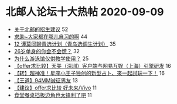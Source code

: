 # 北邮人论坛十大热帖 2020-09-09

- [关于北邮的招生建议](https://bbs.byr.cn/article/Picture/3261804) 52
- [求助~大家都在哪儿自习的啊](https://bbs.byr.cn/article/Talking/6223735) 44
- [12 谭莫同聊青选计划（青岛选调生计划）](https://bbs.byr.cn/article/CivilServant/44966) 35
- [26岁单身的你会不会慌？](https://bbs.byr.cn/article/Feeling/3154677) 32
- [为什么游泳馆仅供教学使用？](https://bbs.byr.cn/article/Swim/127831) 25
- [【offer求比较】天美（深圳）客户端与网易互娱（上海）引擎研发](https://bbs.byr.cn/article/Job/2100977) 16
- [【转】超神准！星座小王子独创的新型占卜、來一起試玩一下！](https://bbs.byr.cn/article/Constellations/326533) 16
- [【王道】94MM诚征男友](https://bbs.byr.cn/article/Friends/1970622) 13
- [【建议】offer求比较 好未来/Vivo](https://bbs.byr.cn/article/WorkLife/1152869) 11
- [食堂餐桌挡板边角也太锋利了吧](https://bbs.byr.cn/article/Health/222078) 11


